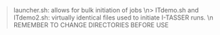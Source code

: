 > launcher.sh: allows for bulk initiation of jobs
\n> ITdemo.sh and ITdemo2.sh: virtually identical files used to initiate I-TASSER runs.
\n REMEMBER TO CHANGE DIRECTORIES BEFORE USE
